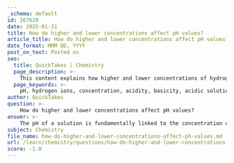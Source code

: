 ```yaml
---
_schema: default
id: 167628
date: 2025-01-31
title: How do higher and lower concentrations affect pH values?
article_title: How do higher and lower concentrations affect pH values?
date_format: MMM DD, YYYY
post_on_text: Posted on
seo:
  title: QuickTakes | Chemistry
  page_description: >-
    This content explains how higher and lower concentrations of hydrogen ions affect pH values, illustrating the relationship between acidity, basicity, and pH using examples and formulas relevant in various scientific fields.
  page_keywords: >-
    pH, hydrogen ions, concentration, acidity, basicity, acidic solutions, basic solutions, logarithmic scale, hydrocholoric acid, neutralization, dilution, chemical reactions, biological processes
author: QuickTakes
question: >-
    How do higher and lower concentrations affect pH values?
answer: >-
    The pH of a solution is fundamentally linked to the concentration of hydrogen ions ($\ce{H^+}$) present in that solution. The relationship is defined by the formula:\n\n$$\n\text{pH} = -\log[\ce{H^+}]\n$$\n\nThis means that as the concentration of hydrogen ions increases, the pH value decreases, indicating a more acidic solution. Conversely, when the concentration of hydrogen ions decreases, the pH value increases, indicating a more basic solution.\n\n### Effects of Higher Concentrations on pH:\n1. **Acidic Solutions**: In highly concentrated acidic solutions, such as a 3.0 M hydrochloric acid (HCl) solution, the pH can be negative. For example, the pH can be calculated as:\n   $$\n   \text{pH} = -\log(3.0) \approx -0.48\n   $$\n   This illustrates that higher concentrations of hydrogen ions lead to significantly lower pH values.\n\n2. **Basic Solutions**: For basic solutions, higher concentrations of hydroxide ions ($\ce{OH-}$) result in higher pH values. The pH scale is logarithmic, meaning that each whole number change on the scale represents a tenfold change in acidity or basicity. For instance, a solution with a pH of 9 is ten times more alkaline than one with a pH of 8.\n\n### Effects of Lower Concentrations on pH:\n1. **Dilution of Acids**: When an acidic solution is diluted, the concentration of hydrogen ions decreases, leading to an increase in pH. For example, if the hydrogen ion concentration decreases by a factor of 100, the pH will increase by 2 units (since pH is a logarithmic scale).\n\n2. **Neutralization**: As the concentration of hydrogen ions decreases, the solution approaches neutrality (pH 7). This is particularly relevant in titration processes, where the pH at the half-equivalence point tends to move towards 7 as concentrations decrease.\n\n### Summary:\n- **Higher Concentrations**: Lower pH (more acidic) for acids; higher pH (more basic) for bases.\n- **Lower Concentrations**: Higher pH (less acidic) for acids; lower pH (less basic) for bases.\n\nUnderstanding these relationships is crucial in various fields, including chemistry, environmental science, and biology, as pH can significantly affect chemical reactions, biological processes, and the solubility of various compounds.
subject: Chemistry
file_name: how-do-higher-and-lower-concentrations-affect-ph-values.md
url: /learn/chemistry/questions/how-do-higher-and-lower-concentrations-affect-ph-values
score: -1.0
---
```


&nbsp;